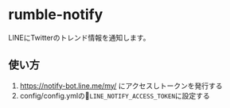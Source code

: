 # rumble-notify

LINEにTwitterのトレンド情報を通知します。

## 使い方
1. https://notify-bot.line.me/my/ にアクセスしトークンを発行する
2. config/config.ymlの`LINE_NOTIFY_ACCESS_TOKEN`に設定する
